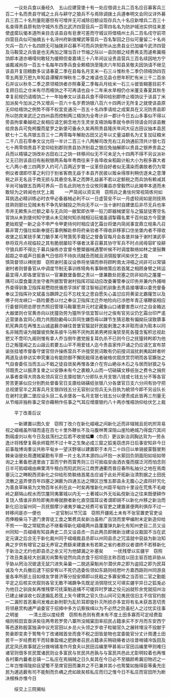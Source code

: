 <!-- { "loadSidebar": true } -->
　　一议处兵食以垂经久　五山应建营堡十有一处应借调土兵二百名应召募客兵三百二十名而贵县守城之土兵与耕守之狼兵不与焉除调拨土兵遵奉明文会同议详外募兵三百二十名剂量阨塞但有可增并无可减除旧额设现存兵九十名应新增兵二百三十名查得贵县原有防守城外东西北武济四营目兵一百零四名名为防护城池实供往来差使虚縻玩愒本道所亲目击该县自有皂隶可差而守城议将借梧州土兵二百名戍守前项四营目兵似可抽摘五十名浔州府新拨耀武等营兵一百名掣回之日似可量留二十名尚欠兵一百六十名四顾无可抽拨非召募不可而兵饷安所从出贵县业已加编今武济四营及马鞍营之兵皆是也无再加之理当百计节缩之际以一县防御之经费弗支而遽希冀梧饷即本道亦嗫嚅何敢轻为缓颊但查嘉靖三十八年间议设贵县营兵三百名续因地方宁谧裁减尚存一百五十名每年四季兵食全赖梧饷至隆庆六年知县吴敬夫因饷请不继见该县开复田粮数多议请春夏二季在县每名月支米一石三斗惟秋冬二季仍领梧饷四百零五两至万厯九年知县谭耀并惮秋冬二季之难请也见县仓厯年积贮有米三千二百余石并议以秋冬二季之原领梧饷者亦照春夏二季每兵月给米一石三斗彼皆糊塞目前不复顾日后之仓米有尽而梧饷之不可再请也自十二年来水旱相仍仓米厪支春夏其秋冬幸复前规仍请梧饷二十一年始奉文以该县兵食不得仰给别郡停止梧饷议于该县丁米加派矣今加派之外又增兵一百六十名岁费饷银八百六十四两计无所复之就使该县原无仰给梧饷之例势不得不权宜变通况一百五十名四季请给之成案具在又况防贵县即所以防宾来武迁之四州县而控制两江梧饷为全粤计非一郡计今日五山多事似不得以旁县拘挛秦越视之矣相应请乞俯念地方生灵坐支梧饷每季就令叅将领请会同该县散给庶各兵可免枵腹而星罗之新堡可垂永久矣再照贵县隆庆年间大征古田议抽本县民欵七十二名共银五百三十二两零每年解助古田又近年以丈量溢额名为丈复加征粮米二千八百石零奉文议允将一半计二百三十八两解司改充右江兵饷通前顶共计银七百七十两零倘贵县不宜仰给别郡则贵县协济别县之银应免抽解即以贵县之银养贵县之兵而以梧镇之饷改补古田右江之饷一转移间似无不可未足九十四两不得不另议派补又无已则该县旧有船税银两系每年粤商往来于各埠收籴稻榖计船大小为税多寡大者七八两小者三四两岁入约可八百两近岁曽一议革但自好者似无濡染而袭故者仍为常例议者谓即尽革之利归于别省客商无益于本县齐民彼以贩籴得厚利稍仿逐未之意薄税之非无名且于商无损与其悬空名革之而弊孔益甚不若以定额税之而兵饷有赖减其半尚可抽银五百两可养兵一百名此则地方佥议攸同署县亦曾毅然以此揭申本道而未敢轻为之转闻也伏乞上裁
　　一严简阅以资实用　窃照兵之勇怯何常视简练何如耳挑选必精训练必时衣甲必备器械必利不以一日虚营垒不以一月虚较阅如是则技熟技熟则胆壮见贼未有不争先斩馘投之所向无不以一当十谢村自建堡后非尽无兵也率市井无赖焦头烂额之辈与无兵同一敝絮即衣甲一铅刀即器械堡官与之猫鼠徒寄空名冐饷从未到堡何知守堡从未见贼何知杀贼相沿玩愒虽调掣藉名累千百何益方今营堡更始观望一新之会不申严令甲更待何时相应请乞霜台将堡内简阅事宜鼎立规条凡召募非膂力强壮如新奉提石事例解赴叅将府亲验者不得收非移家口住坐堡内者不得收收堡之后某铳手某刀鎗手某弓弩筤筅手籍记之督备官每月会各堡并操于谢村演武亭叅将双月点视临较之其有脆弱屡较不堪者汰革召募其协守军兵不时点阅毋容旷役耕守狼兵即不得比于募兵操练亦宜督令整槊器械遇警听候不时调度聫络如林之堡鼔舞超距之卒威声日振勇气日倍将不待执讯馘丑而贼且消弭股掌间矣伏乞上裁
　　一慎简督领以禆抚御　窃照谢村虽议设叅将坐镇而叅将顾盻南太浔梧之间非可以常镇谢村者则督备官从中调度节制无事训练犄角有事聨络策应若首尾之相顾身臂之转运最宜得人即各堡官皆以一官兼数堡备御之责以一堡兼数处扼塞之防非如向之厪厪一隅可以糜食庸流坐守者所据暂管谢村指挥邓延动应改委署管奉议印务并兼内外捕哨外查得驯象卫指挥易懋勋抚循恩孚挟纩厝注智裕迎机驯象去贵县接壤堪以委充督备奉议卫指挥孙文斌虽当蹶蹄之后不忘枕戈之思自愿矢心盖愆应将黄梁北霸窿笠以及佛子何龙峡口一路险要悉以付之奉议卫指挥沈迁乔地险向已渉厯年青正堪鞭驱相应行委督同把总廖世杰照旧管理马鞍寨思并元村定藏象山口诸要害悉以付之自金箱达大器堡则仓官黄赤向以抚獞効劳为獞所孚信宜暂以付之俟有官另议仍乞霜台印严逺近营堡各宜同心戮力共图劻勷毋以异同生嫌怨毋以踈节生猜忌敢有偏拗玩误致隳事机宪典具在再惟五山诚盗薮亦縁往昔堡官猫鼠奸民朘剥激之本非赃而诬为赃本以同名非贼而诬为贼罄彼赀聚系彼牛马稍不厌拘其弟男拷掠淹禁至死各獞含寃积忿视赴愬又不啻叩九阍则惟有拿人乔当倒牛邀党报复耳仇杀不已则今日之抚獞转盻即为他日之叛獞闻之五山謡云若要五山平不用爱钱人迄今贵县家传戸诵之仍应请乞宣布禁谕张挂墟市督备守堡官但许操练营兵不许擅受民词敢有仍前擅词滋扰剥夷起衅者听两道及该叅访实申究重治有能防御不懈抚戢得法者破格优叙庶赏罚明而各官蹶张之气自奋委任当而五山不戢之徒自敛矣再惟各堡介在穷山絶谷木石之与居而豺狼之与邻既责之以振肃复束之以安静未有今之裹粮入山而一切硝磺文移纸张之费令之捐赀从事者查得大峝各处领兵官日支廪给银六分即队长月支银八钱或七钱五分不等各官劳苦更甚似应分别酌处督备官日支廪给硝磺纸张银八分各堡官日支六分间有协守把总视堡官半之其客兵月支银四钱五分无容别议但兵无头目执为綂领今即不另设队长在谢村北霸二堡应设头目二名余堡各一名月支银七钱五分以便责成此皆再三剂量无从节缩非独称事之常亦藉稍作任事之气耳应增廪银约八十两亦惟梧饷仰给伏乞上裁

　　平丁改善后议

　　一新建置以图久安　窃照丁改介在新化嶍峨之间新化近而非辖贼且扼吭拊背易视之嶍峨虽所辖而逺在百七十里外鞭长不及马腹林箐深阻山崖险絶城乃得盘穴其间剽刼虔刘以有今日及兹荡扫之后若不收彼幅■〈巾员〉更议新治洞胸达背为一劳永逸计将残孽复萌余烬载然不过十年之生聚必成三窟之狐兎窃虑异日后事安知非今日前事哉博询羣议共称平甸乡一望沃野堪以建置职于本月二十四日以单骑披蒙翳冒荆棘亲诣彼处周遭贼窠勘有平原一片土名洪本源四山环抱一水萦回负阴面阳如垣如带询之土著备厯道里由丁苴而宁鲊而寳秀则三日可抵临安由洒衣戞而摆泛河而怕念则日半可抵嶍峨由麻栗湾牛租白而阳武则沅江商贾通衢而普应春所私抽分之地在焉南塞沅江之睥睨西资新化之仰给形势聫络首尾击应诚于此处开拓新治清割据之土田抚流散之盗弄使百年四塞之渊薮为四通五达之隩区岂惟五郡县永无腹心之虞将奸宄化为善良草昧易为文物百年长利在此一时矣再惟新化州距平甸四十里设在荒焦不毛峻岭之巅隔山枧水而饮厪同夷寨城以内无一土著城以外无坵畆傥新治之往来既便耕作复饶人情谁非弃险即夷弃瘠就腴者新化直空国耳议者谓即胡不以新化州移之新治而新化旧治留州同一员抚御摩沙诸夷岁编之经费可省官吏之建置甚便两利俱存不过一转移间是亦一便也
　　一定官制以节冗滥　窃照开疆拓土未有不张官置吏官吏设而俸粮柴马下逮门隶胥徒工食之繁费具矣新治虽称广且饶而里甲编附未定新造仰给不赀一一取之常赋势必不继看得新化嶍峨两州县厪厪弹丸新化有知州吏目二员又设州同知一员嶍峨有知县典史二员又设县丞一员此两员即微新治建设议裁固不当在武定元谋之后合无于新化裁州同于嶍峨裁县丞即以州同县丞之冗滥就中裒益为新治知典之岁供有增官之益无养官之费繇来建置未有若斯之省约者顾议者谓终不若移新化于新治之尤约也即县丞之余又可为他罅漏之补塞矣
　　一抚残孽以实疆宇　窃照丁改丑类虽经大创漏刃尚繁有徒然向具衣食于招坝田主称百姓以田主驱百姓非胁从乎胁从罔治况彼退无鼠穴进失枭巢一二脱逃渠魁尚尔潜伏弃之即为盗招之即为民耳诚及今大兵撤后逮下招安宥以不死仍选委佐领如东路则经厯叶方嘉西路则州同游良鉴各率所部土目如禄友学普济等分投安揷即以抚戢之多寡安揷之当否验二官之勤能平定之后核实优叙则各官无敢不竭蹶争先既足消弭隠忧又可填实疆宇异日之狐兎必为他日之驯良矣再惟残孽可抚渠魁追捕不可缓异时罗雄之役元凶就殄余党就招州治已建止縁误收七奴遂煽乱若弦上矢今建筑之官久住山间可见夷民信旧主不信官约脱一二漏殄首恶乗间发难此新附职为乱阶耳即旋扑灭所损亦多宜将有名未获首恶切责将领悬赏构逋严谕委官于招揷中多方讥察挨缉以为不必然之防虽杞人之过忧实往事之明鉴
　　一清土田以度经费　窃照有邑则有费未有不度土田多寡而可定经费盈缩则核田宜亟讲矣往两粤若罗旁八寨所没贼窠田率招民占籍承买不岁月而东安西宁等邑遂称殷富独滇中议充官田以乡总火头领之岁收子粒输官久之展转埋没不投献于势豪即变卖于鸷骜今丁改诸贼首坐而食不税之田皆是物也宜委能官分丈计周遭土田若干一岁经费若干而轻重盈缩之肥腴者召民占籍承买稍硗瘠者访往昔哨铺冷饭田及武定凤氏故事就近分拨哨铺准作月食夫以民田泒编里甲甚易以官田泒编里甲则难归诸官则佃多贫民鬻诸民则业多富民与贫民共邑孰与与富民共邑此尤彰明较着也再惟各村寨内曩者总镇一二私庄在焉捐贼之日久矣其在今日必不至腼颜希冀旧物迟之一二年岂惟得陇抑且望蜀不至席官田而兼并之不已兼并其小也鸷鷔如施得臣等夤充庄民为逋逃薮有司不能制而负嵎之虎如故矣核私庄而归之惟今日不私庄而官田所为断决根株亦惟今日

　　绥交上三院揭帖


